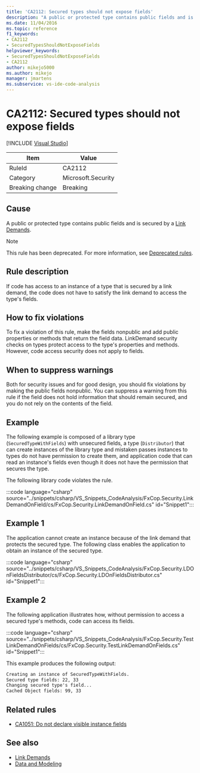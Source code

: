 ```yaml
---
title: 'CA2112: Secured types should not expose fields'
description: "A public or protected type contains public fields and is secured by a LinkDemand."
ms.date: 11/04/2016
ms.topic: reference
f1_keywords:
- CA2112
- SecuredTypesShouldNotExposeFields
helpviewer_keywords:
- SecuredTypesShouldNotExposeFields
- CA2112
author: mikejo5000
ms.author: mikejo
manager: jmartens
ms.subservice: vs-ide-code-analysis
---
```

# CA2112: Secured types should not expose fields

 [!INCLUDE [Visual Studio](~/includes/applies-to-version/vs-windows-only.md)]

|Item|Value|
|-|-|
|RuleId|CA2112|
|Category|Microsoft.Security|
|Breaking change|Breaking|

## Cause
A public or protected type contains public fields and is secured by a [Link Demands](/dotnet/framework/misc/link-demands).

> [!NOTE]
> This rule has been deprecated. For more information, see [Deprecated rules](fxcop-unported-deprecated-rules.md).

## Rule description
If code has access to an instance of a type that is secured by a link demand, the code does not have to satisfy the link demand to access the type's fields.

## How to fix violations
To fix a violation of this rule, make the fields nonpublic and add public properties or methods that return the field data. LinkDemand security checks on types protect access to the type's properties and methods. However, code access security does not apply to fields.

## When to suppress warnings
Both for security issues and for good design, you should fix violations by making the public fields nonpublic. You can suppress a warning from this rule if the field does not hold information that should remain secured, and you do not rely on the contents of the field.

## Example
The following example is composed of a library type (`SecuredTypeWithFields`) with unsecured fields, a type (`Distributor`) that can create instances of the library type and mistaken passes instances to types do not have permission to create them, and application code that can read an instance's fields even though it does not have the permission that secures the type.

The following library code violates the rule.

:::code language="csharp" source="../snippets/csharp/VS_Snippets_CodeAnalysis/FxCop.Security.LinkDemandOnField/cs/FxCop.Security.LinkDemandOnField.cs" id="Snippet1":::

## Example 1
The application cannot create an instance because of the link demand that protects the secured type. The following class enables the application to obtain an instance of the secured type.

:::code language="csharp" source="../snippets/csharp/VS_Snippets_CodeAnalysis/FxCop.Security.LDOnFieldsDistributor/cs/FxCop.Security.LDOnFieldsDistributor.cs" id="Snippet1":::

## Example 2
The following application illustrates how, without permission to access a secured type's methods, code can access its fields.

:::code language="csharp" source="../snippets/csharp/VS_Snippets_CodeAnalysis/FxCop.Security.TestLinkDemandOnFields/cs/FxCop.Security.TestLinkDemandOnFields.cs" id="Snippet1":::

This example produces the following output:

```txt
Creating an instance of SecuredTypeWithFields.
Secured type fields: 22, 33
Changing secured type's field...
Cached Object fields: 99, 33
```

## Related rules

- [CA1051: Do not declare visible instance fields](/dotnet/fundamentals/code-analysis/quality-rules/ca1051)

## See also

- [Link Demands](/dotnet/framework/misc/link-demands)
- [Data and Modeling](/dotnet/framework/data/index)

